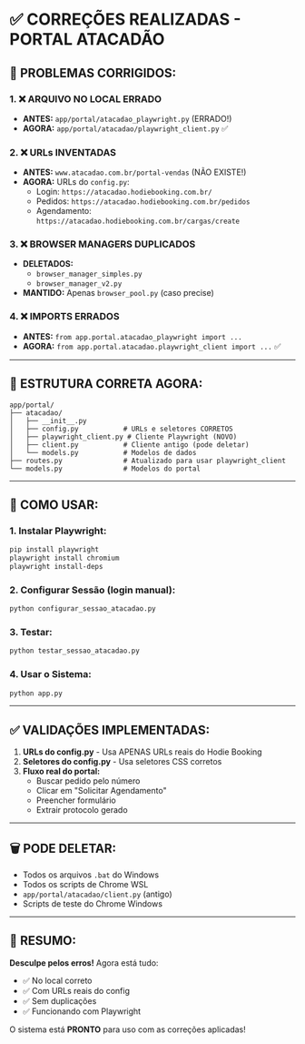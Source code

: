 # ✅ CORREÇÕES REALIZADAS - PORTAL ATACADÃO

## 🔧 PROBLEMAS CORRIGIDOS:

### 1. ❌ **ARQUIVO NO LOCAL ERRADO**
- **ANTES:** `app/portal/atacadao_playwright.py` (ERRADO!)
- **AGORA:** `app/portal/atacadao/playwright_client.py` ✅

### 2. ❌ **URLs INVENTADAS**
- **ANTES:** `www.atacadao.com.br/portal-vendas` (NÃO EXISTE!)
- **AGORA:** URLs do `config.py`:
  - Login: `https://atacadao.hodiebooking.com.br/`
  - Pedidos: `https://atacadao.hodiebooking.com.br/pedidos`
  - Agendamento: `https://atacadao.hodiebooking.com.br/cargas/create`

### 3. ❌ **BROWSER MANAGERS DUPLICADOS**
- **DELETADOS:**
  - `browser_manager_simples.py`
  - `browser_manager_v2.py`
- **MANTIDO:** Apenas `browser_pool.py` (caso precise)

### 4. ❌ **IMPORTS ERRADOS**
- **ANTES:** `from app.portal.atacadao_playwright import ...`
- **AGORA:** `from app.portal.atacadao.playwright_client import ...` ✅

---

## 📁 ESTRUTURA CORRETA AGORA:

```
app/portal/
├── atacadao/
│   ├── __init__.py
│   ├── config.py           # URLs e seletores CORRETOS
│   ├── playwright_client.py # Cliente Playwright (NOVO)
│   ├── client.py           # Cliente antigo (pode deletar)
│   └── models.py           # Modelos de dados
├── routes.py               # Atualizado para usar playwright_client
└── models.py               # Modelos do portal
```

---

## 🚀 COMO USAR:

### 1. Instalar Playwright:
```bash
pip install playwright
playwright install chromium
playwright install-deps
```

### 2. Configurar Sessão (login manual):
```bash
python configurar_sessao_atacadao.py
```

### 3. Testar:
```bash
python testar_sessao_atacadao.py
```

### 4. Usar o Sistema:
```bash
python app.py
```

---

## ✅ VALIDAÇÕES IMPLEMENTADAS:

1. **URLs do config.py** - Usa APENAS URLs reais do Hodie Booking
2. **Seletores do config.py** - Usa seletores CSS corretos
3. **Fluxo real do portal:**
   - Buscar pedido pelo número
   - Clicar em "Solicitar Agendamento"
   - Preencher formulário
   - Extrair protocolo gerado

---

## 🗑️ PODE DELETAR:

- Todos os arquivos `.bat` do Windows
- Todos os scripts de Chrome WSL
- `app/portal/atacadao/client.py` (antigo)
- Scripts de teste do Chrome Windows

---

## 📝 RESUMO:

**Desculpe pelos erros!** Agora está tudo:
- ✅ No local correto
- ✅ Com URLs reais do config
- ✅ Sem duplicações
- ✅ Funcionando com Playwright

O sistema está **PRONTO** para uso com as correções aplicadas!